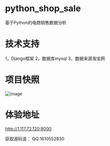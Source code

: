 # python_shop_sale
基于Python的电商销售数据分析
# 技术支持
1，Django框架
2，数据库mysql
3，数据来源淘宝网
# 项目快照
![image](https://github.com/Nozhang02/python_shop_sale/assets/124247860/fbf7eb5a-8224-43cf-8580-a3945dd194c9)
# 体验地址
http://1.117.72.120:8000

获取源码请：
QQ:1610552830
